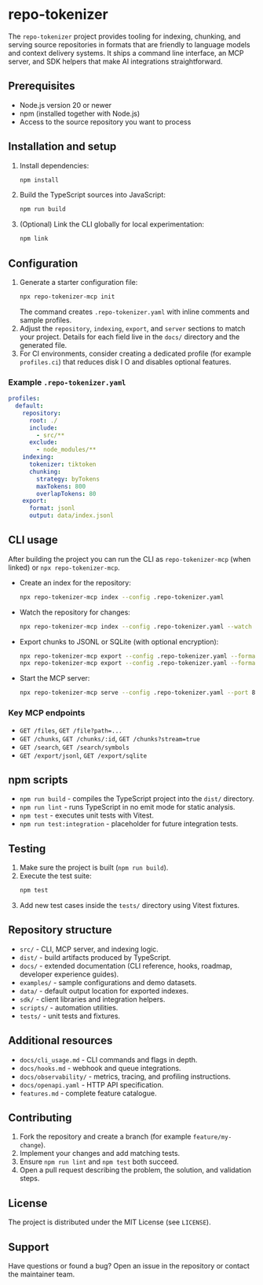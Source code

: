 # repo-tokenizer

The `repo-tokenizer` project provides tooling for indexing, chunking, and serving source repositories in formats that are friendly to language models and context delivery systems. It ships a command line interface, an MCP server, and SDK helpers that make AI integrations straightforward.

## Prerequisites
- Node.js version 20 or newer
- npm (installed together with Node.js)
- Access to the source repository you want to process

## Installation and setup
1. Install dependencies:
   ```bash
   npm install
   ```
2. Build the TypeScript sources into JavaScript:
   ```bash
   npm run build
   ```
3. (Optional) Link the CLI globally for local experimentation:
   ```bash
   npm link
   ```

## Configuration
1. Generate a starter configuration file:
   ```bash
   npx repo-tokenizer-mcp init
   ```
   The command creates `.repo-tokenizer.yaml` with inline comments and sample profiles.
2. Adjust the `repository`, `indexing`, `export`, and `server` sections to match your project. Details for each field live in the `docs/` directory and the generated file.
3. For CI environments, consider creating a dedicated profile (for example `profiles.ci`) that reduces disk I O and disables optional features.

### Example `.repo-tokenizer.yaml`
```yaml
profiles:
  default:
    repository:
      root: ./
      include:
        - src/**
      exclude:
        - node_modules/**
    indexing:
      tokenizer: tiktoken
      chunking:
        strategy: byTokens
        maxTokens: 800
        overlapTokens: 80
    export:
      format: jsonl
      output: data/index.jsonl
```

## CLI usage
After building the project you can run the CLI as `repo-tokenizer-mcp` (when linked) or `npx repo-tokenizer-mcp`.

- Create an index for the repository:
  ```bash
  npx repo-tokenizer-mcp index --config .repo-tokenizer.yaml
  ```
- Watch the repository for changes:
  ```bash
  npx repo-tokenizer-mcp index --config .repo-tokenizer.yaml --watch
  ```
- Export chunks to JSONL or SQLite (with optional encryption):
  ```bash
  npx repo-tokenizer-mcp export --config .repo-tokenizer.yaml --format jsonl --output data/index.jsonl
  npx repo-tokenizer-mcp export --config .repo-tokenizer.yaml --format sqlite --output data/index.sqlite --encrypt password123
  ```
- Start the MCP server:
  ```bash
  npx repo-tokenizer-mcp serve --config .repo-tokenizer.yaml --port 8080
  ```

### Key MCP endpoints
- `GET /files`, `GET /file?path=...`
- `GET /chunks`, `GET /chunks/:id`, `GET /chunks?stream=true`
- `GET /search`, `GET /search/symbols`
- `GET /export/jsonl`, `GET /export/sqlite`

## npm scripts
- `npm run build` - compiles the TypeScript project into the `dist/` directory.
- `npm run lint` - runs TypeScript in no emit mode for static analysis.
- `npm test` - executes unit tests with Vitest.
- `npm run test:integration` - placeholder for future integration tests.

## Testing
1. Make sure the project is built (`npm run build`).
2. Execute the test suite:
   ```bash
   npm test
   ```
3. Add new test cases inside the `tests/` directory using Vitest fixtures.

## Repository structure
- `src/` - CLI, MCP server, and indexing logic.
- `dist/` - build artifacts produced by TypeScript.
- `docs/` - extended documentation (CLI reference, hooks, roadmap, developer experience guides).
- `examples/` - sample configurations and demo datasets.
- `data/` - default output location for exported indexes.
- `sdk/` - client libraries and integration helpers.
- `scripts/` - automation utilities.
- `tests/` - unit tests and fixtures.

## Additional resources
- `docs/cli_usage.md` - CLI commands and flags in depth.
- `docs/hooks.md` - webhook and queue integrations.
- `docs/observability/` - metrics, tracing, and profiling instructions.
- `docs/openapi.yaml` - HTTP API specification.
- `features.md` - complete feature catalogue.

## Contributing
1. Fork the repository and create a branch (for example `feature/my-change`).
2. Implement your changes and add matching tests.
3. Ensure `npm run lint` and `npm test` both succeed.
4. Open a pull request describing the problem, the solution, and validation steps.

## License
The project is distributed under the MIT License (see `LICENSE`).

## Support
Have questions or found a bug? Open an issue in the repository or contact the maintainer team.
